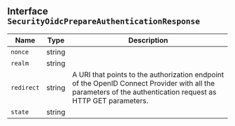 ## Interface `SecurityOidcPrepareAuthenticationResponse`

| Name | Type | Description |
| - | - | - |
| `nonce` | string | &nbsp; |
| `realm` | string | &nbsp; |
| `redirect` | string | A URI that points to the authorization endpoint of the OpenID Connect Provider with all the parameters of the authentication request as HTTP GET parameters. |
| `state` | string | &nbsp; |
